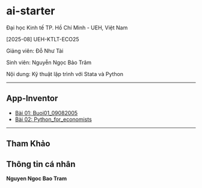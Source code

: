 # ai-starter

Đại học Kinh tế TP. Hồ Chí Minh - UEH, Việt Nam

[2025-08] UEH-KTLT-ECO25

Giảng viên: Đỗ Như Tài

Sinh viên: Nguyễn Ngọc Bảo Trâm

Nội dung: Kỹ thuật lập trình với Stata và Python 

---

## App-Inventor

- [Bài 01: Buoi01_09082005](#)  
- [Bài 02: Python_for_economists](#)  

---

## Tham Khảo


## Thông tin cá nhân
**Nguyen Ngoc Bao Tram**
